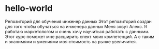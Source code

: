 # hello-world
Репозиторий для обучения инженер данных
Этот репозиторий создан для того чтобы обучаться на инженера данных
 Меня зовут Алекс. Я работаю маркетологом и очень хочу научиться работать с данными. Этот курс поможет мне расширить спект моих компетенций. А с таким и знанимями и умениями моя стоимость на рынке увеличится.
